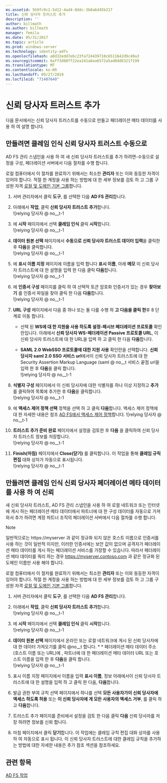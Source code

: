 ```yaml
---
ms.assetid: 5b9fc9c1-5d12-4ad4-8ddc-3b8a6d45b217
title: 신뢰 당사자 트러스트 추가
description: ''
author: billmath
ms.author: billmath
manager: femila
ms.date: 05/31/2017
ms.topic: article
ms.prod: windows-server
ms.technology: identity-adfs
ms.openlocfilehash: a0d32edd7ebc23fa724439710c6511642d9c49a3
ms.sourcegitcommit: 6aff3d88ff22ea141a6ea6572a5ad8dd6321f199
ms.translationtype: MT
ms.contentlocale: ko-KR
ms.lasthandoff: 09/27/2019
ms.locfileid: "71407640"
---
```

# <a name="create-a-relying-party-trust"></a>신뢰 당사자 트러스트 추가


다음 문서에서는 신뢰 당사자 트러스트를 수동으로 만들고 페더레이션 메타 데이터를 사용 하 여 설명 합니다.
  
## <a name="to-create-a-claims-aware-relying-party-trust-manually"></a>만들려면 클레임 인식 신뢰 당사자 트러스트 수동으로 

AD FS 관리 스냅인을 사용 하 여 새 신뢰 당사자 트러스트를 추가 하려면\-수동으로 설정을 구성, 페더레이션 서버에서 다음 절차를 수행 합니다.  

로컬 컴퓨터에서 이 절차를 완료하기 위해서는 최소한 **관리자** 또는 이와 동등한 자격이 있어야 합니다.  적절 한 계정을 사용 하는 방법에 대 한 세부 정보를 검토 하 고 그룹 구성원 자격 [로컬 및 도메인 기본 그룹](https://go.microsoft.com/fwlink/?LinkId=83477)합니다.
  
1. 서버 관리자에서 클릭 **도구**, 를 선택한 다음 **AD FS 관리**합니다.  
  
2.  아래에서 **작업**, 클릭 **신뢰 당사자 트러스트 추가**합니다.  
![relying 당사자 @ no__t-1   

3.  에 **시작** 페이지에서 선택 **클레임 인식** 클릭 **시작**합니다.  
![relying 당사자 @ no__t-1 
  
4.  **데이터 원본 선택** 페이지에서 **수동으로 신뢰 당사자 트러스트 데이터 입력**을 클릭한 후 **다음**을 클릭합니다.  
![relying 당사자 @ no__t-1 
  
5.  에 **표시 이름 지정** 페이지에 이름을 입력 합니다 **표시 이름**, 아래 **메모** 이 신뢰 당사자 트러스트에 대 한 설명을 입력 한 다음 클릭 **다음**합니다.  
![relying 당사자 @ no__t-1 

6. 에 **인증서 구성** 페이지를 클릭 하 여 선택적 토큰 암호화 인증서가 있는 경우 **찾아보기** 를 인증서 파일을 찾아 클릭 한 다음 **다음**합니다.  
![relying 당사자 @ no__t-1 

7.  **URL 구성** 페이지에서 다음 중 하나 또는 둘 다를 수행 하 **고 다음을 클릭 한**후 8 단계로 이동 합니다.  
  
    -   선택 된 **WS에 대 한 지원을 사용 하도록 설정\-패시브 페더레이션 프로토콜** 확인란입니다. 아래에서 **신뢰 당사자 WS\-페더레이션 Passive 프로토콜 URL**, 이 신뢰 당사자 트러스트에 대 한 URL을 입력 하 고 클릭 한 다음 **다음**합니다.  
  
    -   **SAML 2.0 WebSSO 프로토콜에 대한 지원 사용** 확인란을 선택합니다. **신뢰 당사자 saml 2.0 SSO 서비스 url**에서이 신뢰 당사자 트러스트에 대 한 Security Assertion Markup Language \(saml @ no__t 서비스 끝점 url을 입력 한 후 **다음**을 클릭 합니다.  
![relying 당사자 @ no__t-1   

8. **식별자 구성** 페이지에서 이 신뢰 당사자에 대한 식별자를 하나 이상 지정하고 **추가**를 클릭하여 목록에 추가한 후 **다음**을 클릭합니다.  
![relying 당사자 @ no__t-1
  
9.  에 **액세스 제어 정책 선택** 정책을 선택 하 고 클릭 **다음**합니다.  액세스 제어 정책에 대 한 자세한 내용은 참조 [AD FS에서 액세스 제어 정책](Access-Control-Policies-in-AD-FS.md)합니다. 
![relying 당사자 @ no__t-1

10. **트러스트 추가 준비 완료** 페이지에서 설정을 검토한 후 **다음** 을 클릭하여 신뢰 당사자 트러스트 정보를 저장합니다.  
   ![relying 당사자 @ no__t-1 
11. **Finish(마침)** 페이지에서 **Close(닫기)** 를 클릭합니다. 이 작업을 통해 **클레임 규칙 편집** 대화 상자가 자동으로 표시됩니다.  
![relying 당사자 @ no__t-1 

## <a name="to-create-a-claims-aware-relying-party-trust-using-federation-metadata"></a>만들려면 클레임 인식 신뢰 당사자 페더레이션 메타 데이터를 사용 하 여 신뢰

새 신뢰 당사자 트러스트, AD FS 관리 스냅인을 사용 하 여 로컬 네트워크 또는 인터넷에 게시 하는 페더레이션 메타 데이터에서 파트너에 대 한 구성 데이터를 자동으로 가져와서 추가 하려면 계정 파트너 조직의 페더레이션 서버에서 다음 절차를 수행 합니다.

>[!NOTE]
>일반적으로는 https://myserver 과 같이 정규화 되지 않은 호스트 이름으로 인증서를 사용 하는 것이 일반적 이지만, 이러한 인증서에는 보안 값이 없으며 공격자가 페더레이션 메타 데이터를 게시 하는 페더레이션 서비스를 가장할 수 있습니다. 따라서 페더레이션 메타 데이터를 쿼리 하는 경우 https://myserver.contoso.com 과 같은 정규화 된 도메인 이름만 사용 해야 합니다.

로컬 컴퓨터에서 이 절차를 완료하기 위해서는 최소한 **관리자** 또는 이와 동등한 자격이 있어야 합니다.  적절 한 계정을 사용 하는 방법에 대 한 세부 정보를 검토 하 고 그룹 구성원 자격 [로컬 및 도메인 기본 그룹](https://go.microsoft.com/fwlink/?LinkId=83477)합니다.


1. 서버 관리자에서 클릭 **도구**, 를 선택한 다음 **AD FS 관리**합니다.  
  
2. 아래에서 **작업**, 클릭 **신뢰 당사자 트러스트 추가**합니다.  
   ![relying 당사자 @ no__t-1   

3. 에 **시작** 페이지에서 선택 **클레임 인식** 클릭 **시작**합니다.  
   ![relying 당사자 @ no__t-1 
  
4. **데이터 원본 선택** 페이지에서 온라인 또는 로컬 네트워크에 게시 된 신뢰 당사자에 대 한 데이터 가져오기를 클릭 @no__t 합니다. * * 페더레이션 메타 데이터 주소 (호스트 이름 또는 URL)에 </strong>, 파트너에 대 한 페더레이션 메타 데이터 URL 또는 호스트 이름을 입력 한 후 **다음**을 클릭 합니다.  
   ![relying 당사자 @ no__t-1 

5. 표시 이름 지정 페이지에서 이름을 입력 **표시 이름**, 정보 아래에서이 신뢰 당사자 트러스트에 대 한 설명을 입력 하 고 클릭 한 다음, **다음**합니다.

6. 발급 권한 부여 규칙 선택 페이지에서 하나를 선택 **모든 사용자가이 신뢰 당사자에 액세스 하도록 허용** 또는 **이 신뢰 당사자에 게 모든 사용자의 액세스 거부**, 를 클릭 하 고 **다음**합니다.

7. 트러스트 추가 페이지를 준비에서 설정을 검토 한 다음 클릭 **다음** 신뢰 당사자를 저장 하려면 정보를 신뢰 합니다.

8. 마침 페이지에서 클릭 **닫기**합니다. 이 작업에는 클레임 규칙 편집 대화 상자를 사용 하 여 자동으로 표시 됩니다. 이 신뢰 당사자 트러스트에 대한 클레임 규칙을 추가하는 방법에 대한 자세한 내용은 추가 참조 섹션을 참조하세요.




## <a name="see-also"></a>관련 항목  
[AD FS 작업](../../ad-fs/AD-FS-2016-Operations.md) 
